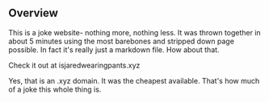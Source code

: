 ## Overview
This is a joke website- nothing more, nothing less.
It was thrown together in about 5 minutes using the most barebones and stripped down page possible. 
In fact it's really just a markdown file. How about that. 

Check it out at isjaredwearingpants.xyz

Yes, that is an .xyz domain. It was the cheapest available. That's how much of a joke this whole thing is.
